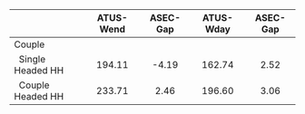 
|                      |    ATUS-Wend |     ASEC-Gap |    ATUS-Wday |     ASEC-Gap |
| -------------------- | :----------: | :----------: | :----------: | :----------: |
| Couple               |              |              |              |              |
| &nbsp;&nbsp;Single Headed HH |       194.11 |        -4.19 |       162.74 |         2.52 |
| &nbsp;&nbsp;Couple Headed HH |       233.71 |         2.46 |       196.60 |         3.06 |

